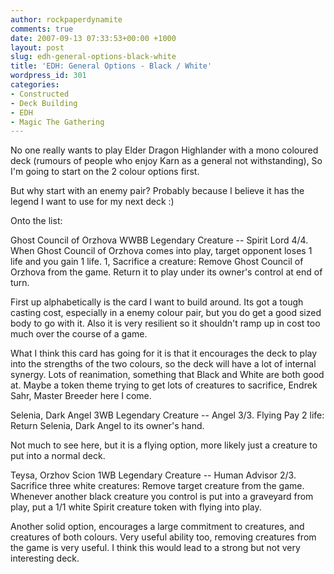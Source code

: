 ```yaml
---
author: rockpaperdynamite
comments: true
date: 2007-09-13 07:33:53+00:00 +1000
layout: post
slug: edh-general-options-black-white
title: 'EDH: General Options - Black / White'
wordpress_id: 301
categories:
- Constructed
- Deck Building
- EDH
- Magic The Gathering
---
```


No one really wants to play Elder Dragon Highlander with a mono coloured deck (rumours of people who enjoy Karn as a general not withstanding), So I'm going to start on the 2 colour options first.

But why start with an enemy pair? Probably because I believe it has the legend I want to use for my next deck :)

Onto the list:

Ghost Council of Orzhova WWBB
Legendary Creature -- Spirit Lord
4/4.
When Ghost Council of Orzhova comes into play, target opponent loses 1 life and you gain 1 life.
1, Sacrifice a creature: Remove Ghost Council of Orzhova from the game. Return it to play under its owner's control at end of turn.

First up alphabetically is the card I want to build around. Its got a tough casting cost, especially in a enemy colour pair, but you do get a good sized body to go with it. Also it is very resilient so it shouldn't ramp up in cost too much over the course of a game.<!-- more -->

What I think this card has going for it is that it encourages the deck to play into the strengths of the two colours, so the deck will have a lot of internal synergy. Lots of reanimation, something that Black and White are both good at. Maybe a token theme trying to get lots of creatures to sacrifice, Endrek Sahr, Master Breeder here I come.

Selenia, Dark Angel 3WB
Legendary Creature -- Angel
3/3.
Flying
Pay 2 life: Return Selenia, Dark Angel to its owner's hand.

Not much to see here, but it is a flying option, more likely just a creature to put into a normal deck.

Teysa, Orzhov Scion 1WB
Legendary Creature -- Human Advisor
2/3.
Sacrifice three white creatures: Remove target creature from the game.
Whenever another black creature you control is put into a graveyard from play, put a 1/1 white Spirit creature token with flying into play.

Another solid option, encourages a large commitment to creatures, and creatures of both colours. Very useful ability too, removing creatures from the game is very useful. I think this would lead to a strong but not very interesting deck.

